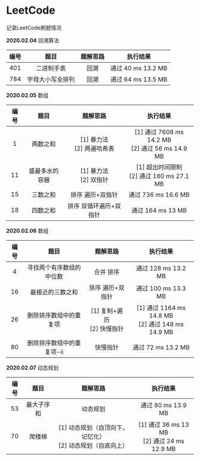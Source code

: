 # LeetCode
 记录LeetCode刷题情况

**2020.02.04**	回溯算法

| 编号 |       题目       | 题解思路 |      执行结果      |
| :--: | :--------------: | :------: | :----------------: |
| 401  |    二进制手表    |   回溯   | 通过 40 ms 13.2 MB |
| 784  | 字母大小写全排列 |   回溯   | 通过 64 ms 13.5 MB |

**2020.02.05**	数组

| 编号 |      题目      |            题解思路            |                         执行结果                         |
| :--: | :------------: | :----------------------------: | :------------------------------------------------------: |
|  1   |    两数之和    | [1] 暴力法<br />[2] 两遍哈希表 | [1] 通过  7608 ms 14.2 MB<br />[2] 通过  56 ms   14.9 MB |
|  11  | 盛最多水的容器 |   [1] 暴力法<br />[2] 双指针   |     [1] 超出时间限制<br />[2] 通过  160 ms  27.1 MB      |
|  15  |    三数之和    |        排序 遍历+双指针        |                  通过  736 ms  16.6 MB                   |
|  18  |    四数之和    |     排序 双循环遍历+双指针     |                   通过  164 ms  13 MB                    |

**2020.02.06**	数组

| 编号 |           题目            |            题解思路             |                         执行结果                         |
| :--: | :-----------------------: | :-----------------------------: | :------------------------------------------------------: |
|  4   | 寻找两个有序数组的中位数  |            合并 排序            |                  通过  128 ms  13.2 MB                   |
|  16  |     最接近的三数之和      |        排序 遍历+双指针         |                  通过  100 ms  13.3 MB                   |
|  26  |  删除排序数组中的重复项   | [1] 复制+遍历<br />[2] 快慢指针 | [1] 通过  1164 ms 14.8 MB<br />[2] 通过  148 ms  14.9 MB |
|  80  | 删除排序数组中的重复项-ii |            快慢指针             |                  通过  72 ms   13.2 MB                   |

**2020.02.07**	动态规划

| 编号 |    题目    |                           题解思路                           |                       执行结果                       |
| :--: | :--------: | :----------------------------------------------------------: | :--------------------------------------------------: |
|  53  | 最大子序和 |                           动态规划                           |                通过   80 ms   13.9 MB                |
|  70  |   爬楼梯   | [1] 动态规划（自顶向下，记忆化）<br />[2] 动态规划（自底向上） | [1] 通过 36 ms   13 MB<br />[2] 通过 24 ms   12.9 MB |

